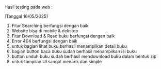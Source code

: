 Hasil testing pada web :

[Tanggal 16/05/2025]

1. Fitur Searching berfungsi dengan baik
2. Website bisa di mobile & dekstop
3. Fitur Download & Read buku berfungsi dengan baik
4. Error 404 berfungsi dengan baik 
5. untuk bagian lihat buku berhasil menampilkan detail buku
6. bagian button baca buku sudah berhasil menampilkan isi buku
7. button unduh buku sudah berhasil mendownload buku dalam bentuk zip
8. untuk tampilan UI sangat menarik dan simple
